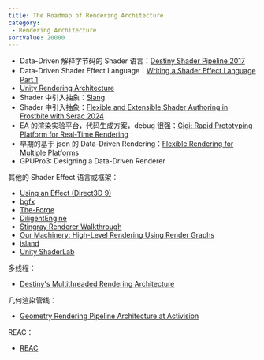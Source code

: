```yaml
---
title: The Roadmap of Rendering Architecture
category:
 - Rendering Architecture
sortValue: 20000
---
```


- Data-Driven 解释字节码的 Shader 语言：[Destiny Shader Pipeline 2017](https://advances.realtimerendering.com/destiny/gdc_2017/)
- Data-Driven Shader Effect Language：[Writing a Shader Effect Language Part 1](https://jorenjoestar.github.io/post/writing_shader_effect_language_1/)
- [Unity Rendering Architecture](https://enginearchitecture.org/downloads/reac2021_unity_rendering_engine_architecture.pdf)
- Shader 中引入抽象：[Slang](https://shader-slang.com/slang/user-guide/index.html)
- Shader 中引入抽象：[Flexible and Extensible Shader Authoring in Frostbite with Serac 2024](https://advances.realtimerendering.com/s2024/index.html#serac)
- EA 的渲染实验平台，代码生成方案，debug 很强：[Gigi: Rapid Prototyping Platform for Real-Time Rendering](https://www.ea.com/seed/news/gigi)
- 早期的基于 json 的 Data-Driven Rendering：[Flexible Rendering for Multiple Platforms](https://www.gamedevs.org/uploads/flexible-rendering-multiple-platforms.pdf)
- GPUPro3: Designing a Data-Driven Renderer

其他的 Shader Effect 语言或框架：

- [Using an Effect (Direct3D 9)](https://learn.microsoft.com/en-us/windows/win32/direct3d9/using-an-effect)
- [bgfx](https://github.com/bkaradzic/bgfx?tab=readme-ov-file)
- [The-Forge](https://github.com/ConfettiFX/The-Forge)
- [DiligentEngine](https://github.com/DiligentGraphics/DiligentEngine)
- [Stingray Renderer Walkthrough](http://bitsquid.blogspot.com/2017/02/stingray-renderer-walkthrough.html)
- [Our Machinery: High-Level Rendering Using Render Graphs](https://ruby0x1.github.io/machinery_blog_archive/post/high-level-rendering-using-render-graphs/index.html)
- [island](https://github.com/tgfrerer/island)
- [Unity ShaderLab](https://docs.unity3d.com/Manual/SL-Reference.html)

多线程：
- [Destiny's Multithreaded Rendering Architecture](https://www.gdcvault.com/play/1021926/Destiny-s-Multithreaded-Rendering)

几何渲染管线：
- [Geometry Rendering Pipeline Architecture at Activision](https://www.youtube.com/watch?v=NoTUzzmxPo0)

REAC：
- [REAC](https://enginearchitecture.org/2021.htm)